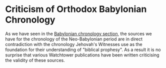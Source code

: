 # Criticism of Orthodox Babylonian Chronology

As we have seen in the [Babylonian chronology section](../../orthodox/README.md), the sources we have for the
chronology of the Neo-Babylonian period are in direct contradiction with the chronology Jehovah's Witnesses use
as the foundation for their understanding of "biblical prophesy".
As a result it is no surprise that various Watchtower publications have been written criticising the validity
of these sources.


